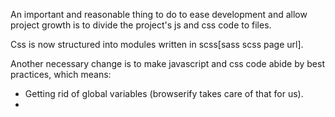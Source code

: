 An important and reasonable thing to do to ease development and allow project growth is to divide the project's js and css code to files.

Css is now structured into modules written in scss[sass scss page url].

Another necessary change is to make javascript and css code abide by best practices, which means:
* Getting rid of global variables (browserify takes care of that for us).
* 
